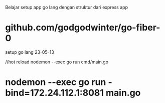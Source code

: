 Belajar setup app go lang dengan struktur dari express app

# github.com/godgodwinter/go-fiber-0
setup go lang 23-05-13



//hot reload
nodemon --exec go run cmd/main.go


<!-- nodemon --exec go run main.go -->

# nodemon --exec go run -bind=172.24.112.1:8081 main.go

<!-- # !TUTORIAL
# https://dasarpemrogramangolang.novalagung.com/C-dockerize-golang.html -->